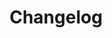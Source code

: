 ---
title: Changelog
seo:
  title: Changelog
permalink: /changelog/index.html
description: A running tally of this sites changes over time.
layout: page
---
